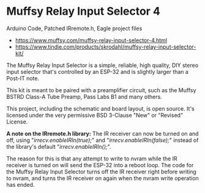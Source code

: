 # Muffsy Relay Input Selector 4

Arduino Code, Patched IRremote.h, Eagle project files

- https://www.muffsy.com/muffsy-relay-input-selector-4.html
- https://www.tindie.com/products/skrodahl/muffsy-relay-input-selector-kit/

The Muffsy Relay Input Selector is a simple, reliable, high quality, DIY stereo input selector that's controlled by an ESP-32 and is slightly larger than a Post-IT note.

This kit is meant to be paired with a preamplifier circuit, such as the Muffsy BSTRD Class-A Tube Preamp, Pass Labs B1 and many others.

This project, including the schematic and board layout, is open source. It's licensed under the very permissive BSD 3-Clause "New" or "Revised" License.

**A note on the IRremote.h library:**
The IR receiver can now be turned on and off, using "*irrecv.enableIRIn(true);*" and "*irrecv.enableIRIn(false);*" instead of the library's default "*irrecv.enableIRIn();*".
  
The reason for this is that any attempt to write to nvram while the IR receiver is turned on will send the ESP-32 into a reboot loop. The code for the Muffsy Relay Input Selector turns off the IR receiver right before writing to nvram, and turns the IR receiver on again when the nvram write operation has ended.
